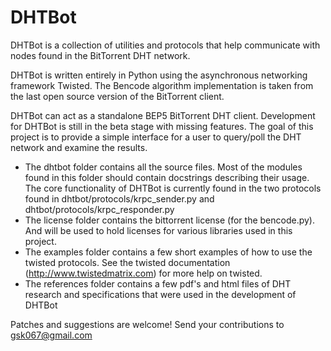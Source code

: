 DHTBot
======

DHTBot is a collection of utilities and protocols that help communicate
with nodes found in the BitTorrent DHT network.

DHTBot is written entirely in Python using the asynchronous networking
framework Twisted. The Bencode algorithm implementation is taken from the last
open source version of the BitTorrent client.

DHTBot can act as a standalone BEP5 BitTorrent DHT client. Development for
DHTBot is still in the beta stage with missing features. The goal of this
project is to provide a simple interface for a user to query/poll the DHT
network and examine the results.

* The dhtbot folder contains all the source files. Most of the modules found
    in this folder should contain docstrings describing their usage. The
    core functionality of DHTBot is currently found in the two protocols found
    in dhtbot/protocols/krpc_sender.py and dhtbot/protocols/krpc_responder.py
* The license folder contains the bittorrent license (for the bencode.py).
    And will be used to hold licenses for various libraries used in this
    project.
* The examples folder contains a few short examples of how to use the
    twisted protocols. See the twisted documentation
    (http://www.twistedmatrix.com) for more help on twisted.
* The references folder contains a few pdf's and html files of DHT
    research and specifications that were used in the development of DHTBot

Patches and suggestions are welcome!
Send your contributions to gsk067@gmail.com
